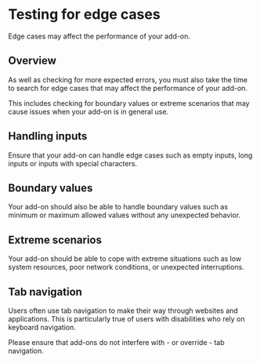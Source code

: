 # Testing for edge cases

Edge cases may affect the performance of your add-on.

## Overview

As well as checking for more expected errors, you must also take the time to search for edge cases that may affect the performance of your add-on.

This includes checking for boundary values or extreme scenarios that may cause issues when your add-on is in general use.

## Handling inputs

Ensure that your add-on can handle edge cases such as empty inputs, long inputs or inputs with special characters.

## Boundary values

Your add-on should also be able to handle boundary values such as minimum or maximum allowed values without any unexpected behavior.

## Extreme scenarios

Your add-on should be able to cope with extreme situations such as low system resources, poor network conditions, or unexpected interruptions.

## Tab navigation

Users often use tab navigation to make their way through websites and applications. This is particularly true of users with disabilities who rely on keyboard navigation.

Please ensure that add-ons do not interfere with - or override - tab navigation.
